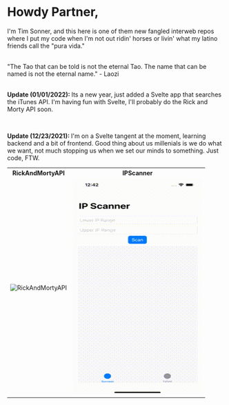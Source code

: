 <!DOCTYPE html />
<html lang="en">
	<body>
		<h1>Howdy Partner,</h1>
		<p>
			I'm Tim Sonner, and this here is one of them new fangled interweb repos where I put my code
			when I'm not out ridin' horses or livin' what my latino friends call the "pura vida."
		</p>
		<br>
"The Tao that can be told is not the eternal Tao. The name that can be named is not the eternal name." - Laozi
<br><br>
		<p>
			<strong> Update (01/01/2022): </strong>
			Its a new year, just added a Svelte app that searches the iTunes API. I'm having fun with Svelte, I'll probably do the Rick and Morty API soon.
			</p>
		<br>
		<p>
			<strong> Update (12/23/2021): </strong>
			I'm on a Svelte tangent at the moment, learning backend and a bit of frontend.
			Good thing about us millenials is we do what we want, not
			much stopping us when we set our minds to something. Just code, FTW.
		</p>
		<p />
		<table>
			<tr>
				<th>RickAndMortyAPI</th>
				<th>IPScanner</th>
			</tr>
			<tr>
				<td>
					<img
						alt="RickAndMortyAPI"
src="https://github.com/timsonner/RickAndMortyAPI/blob/7d96ffc0a6c96d7f5f0125b1df870f01da6fed96/RickAndMortyAPI.gif"
						width="300"
						height="500"
					/>
				</td>
				<td>
					<img
						alt="IPScanner"
						src="https://github.com/timsonner/IPScanner/blob/7a32478bf45e20d154f55c73e2117432637e847e/IPScanner.gif"
						width="300"
						height="500"
					/>
				</td>
			</tr>
		</table>
	</body>
</html>
